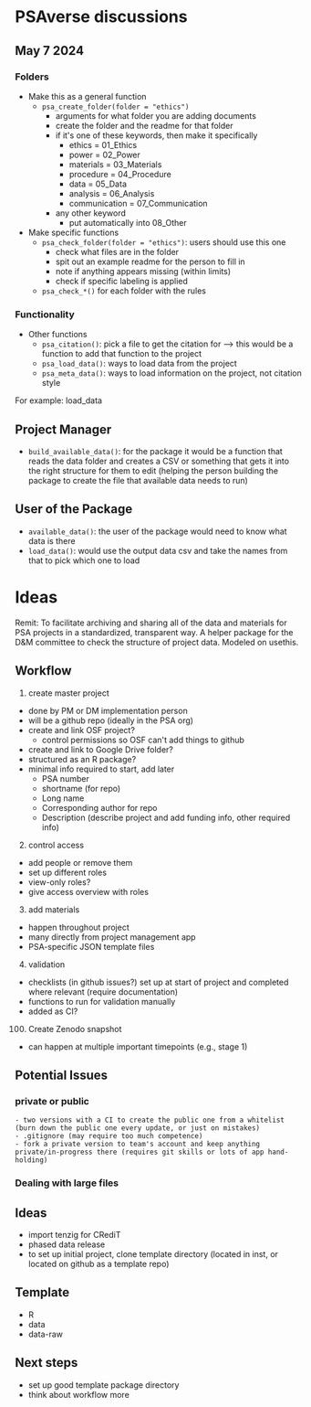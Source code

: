 # PSAverse discussions

## May 7 2024

### Folders 

- Make this as a general function 
  - `psa_create_folder(folder = "ethics")`
    - arguments for what folder you are adding documents 
    - create the folder and the readme for that folder 
    - if it's one of these keywords, then make it specifically
      - ethics = 01_Ethics
      - power = 02_Power
      - materials = 03_Materials
      - procedure = 04_Procedure
      - data = 05_Data
      - analysis = 06_Analysis
      - communication = 07_Communication
    - any other keyword
      - put automatically into 08_Other 
- Make specific functions 
  - `psa_check_folder(folder = "ethics")`: users should use this one 
    - check what files are in the folder 
    - spit out an example readme for the person to fill in
    - note if anything appears missing (within limits)
    - check if specific labeling is applied 
  - `psa_check_*()` for each folder with the rules 

### Functionality 

- Other functions
  - `psa_citation()`: pick a file to get the citation for --> this would be a function to add that function to the project 
  - `psa_load_data()`: ways to load data from the project 
  - `psa_meta_data()`: ways to load information on the project, not citation style 

For example: load_data

## Project Manager 

  - `build_available_data()`: for the package it would be a function that reads the data folder and creates a CSV or something that gets it into the right structure for them to edit (helping the person building the package to create the file that available data needs to run)

## User of the Package 

  - `available_data()`: the user of the package would need to know what data is there 
  - `load_data()`: would use the output data csv and take the names from that to pick which one to load 


# Ideas

Remit: To facilitate archiving and sharing all of the data and materials for PSA projects in a standardized, transparent way. A helper package for the D&M committee to check the structure of project data. Modeled on usethis.

## Workflow

1. create master project
  - done by PM or DM implementation person
  - will be a github repo (ideally in the PSA org)
  - create and link OSF project? 
    - control permissions so OSF can't add things to github
  - create and link to Google Drive folder?
  - structured as an R package?
  - minimal info required to start, add later
    - PSA number
    - shortname (for repo)
    - Long name
    - Corresponding author for repo
    - Description (describe project and add funding info, other required info)
2. control access
  - add people or remove them
  - set up different roles
  - view-only roles?
  - give access overview with roles
3. add materials
  - happen throughout project
  - many directly from project management app
  - PSA-specific JSON template files
4. validation
  - checklists (in github issues?) set up at start of project and completed where relevant (require documentation)
  - functions to run for validation manually
  - added as CI?

100. Create Zenodo snapshot
  - can happen at multiple important timepoints (e.g., stage 1)
  
  
## Potential Issues

### private or public 
    - two versions with a CI to create the public one from a whitelist (burn down the public one every update, or just on mistakes)
    - .gitignore (may require too much competence)
    - fork a private version to team's account and keep anything private/in-progress there (requires git skills or lots of app hand-holding)
    
### Dealing with large files

    
## Ideas

- import tenzig for CRediT 
- phased data release 
- to set up initial project, clone template directory (located in inst, or located on github as a template repo)

## Template

- R
- data
- data-raw

## Next steps

- set up good template package directory
- think about workflow more

